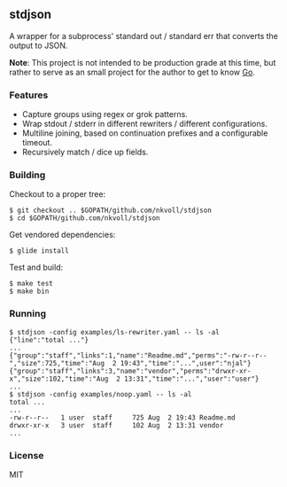 ## stdjson

A wrapper for a subprocess' standard out / standard err that converts the output to JSON.

**Note**: This project is not intended to be production grade at this time, but rather to serve as an small project for the author to get to know [Go](https://golang.org/).

### Features

- Capture groups using regex or grok patterns.
- Wrap stdout / stderr in different rewriters / different configurations.
- Multiline joining, based on continuation prefixes and a configurable timeout.
- Recursively match / dice up fields.

### Building

Checkout to a proper tree:

    $ git checkout .. $GOPATH/github.com/nkvoll/stdjson
    $ cd $GOPATH/github.com/nkvoll/stdjson
    
Get vendored dependencies:
    
    $ glide install

Test and build:
    
    $ make test
    $ make bin
    
### Running

    $ stdjson -config examples/ls-rewriter.yaml -- ls -al
    {"line":"total ..."}
    ...
    {"group":"staff","links":1,"name":"Readme.md","perms":"-rw-r--r--","size":725,"time":"Aug  2 19:43","time":"...",user":"njal"}
    {"group":"staff","links":3,"name":"vendor","perms":"drwxr-xr-x","size":102,"time":"Aug  2 13:31","time":"...","user":"user"}
    ...
    $ stdjson -config examples/noop.yaml -- ls -al
    total ...
    ...
    -rw-r--r--   1 user  staff     725 Aug  2 19:43 Readme.md
    drwxr-xr-x   3 user  staff     102 Aug  2 13:31 vendor
    ...

### License

MIT